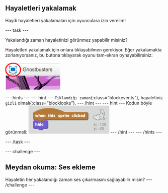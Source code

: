 ## Hayaletleri yakalamak

Haydi hayaletleri yakalamaları için oyunculara izin verelim!

\--- task \---

Yakalandığı zaman hayaletinizi görünmez yapabilir misiniz?

Hayaletleri yakalamak için onlara tıklayabilmen gerekiyor. Eğer yakalamakta zorlanıyorsanız, bu butona tıklayarak oyunu tam-ekran oynayabilirsiniz:

![ekran görüntüsü](images/ghost-fullscreen.png)

\--- hints \--- \--- hint \--- `Tıklandığı zaman`{:class=”blockevents”}, hayaletiniz `gizli` olmalı{:class=”blocklooks”}. \--- /hint \--- \--- hint \--- Kodun böyle görünmeli: ![screenshot](images/ghost-catch-code.png) \--- /hint \--- \--- /hints \---

\--- /task \---

\--- challenge \---

## Meydan okuma: Ses ekleme

Hayaletin her yakalandığı zaman ses çıkarmasını sağlayabilir misin? \--- /challenge \---